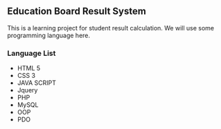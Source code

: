 ## Education Board Result System

This is a learning project for student result calculation. We will use some programming language here.


### Language List

- HTML 5
- CSS 3
- JAVA SCRIPT
- Jquery
- PHP
- MySQL
- OOP
- PDO


